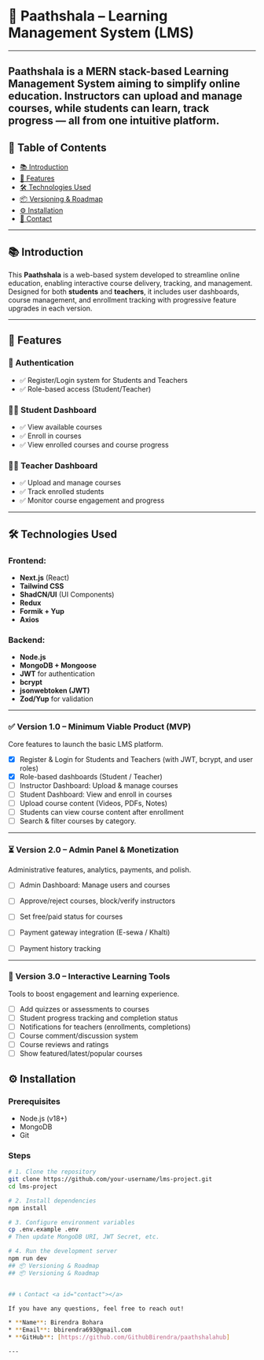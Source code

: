 # 📘 Paathshala – Learning Management System (LMS)

---
Paathshala is a MERN stack-based Learning Management System aiming to simplify online education. Instructors can upload and manage courses, while students can learn, track progress — all from one intuitive platform.
---

## 📌 Table of Contents

- [📚 Introduction](#-introduction)
- [🚀 Features](#-features)
- [🛠️ Technologies Used](#️-technologies-used)
- [📦 Versioning & Roadmap](#-versioning--roadmap)
- [⚙️ Installation](#️-installation)
- [📩 Contact](#-contact)

---

## 📚 Introduction

This **Paathshala** is a web-based system developed to streamline online education, enabling interactive course delivery, tracking, and management. Designed for both **students** and **teachers**, it includes user dashboards, course management, and enrollment tracking with progressive feature upgrades in each version.

---

## 🚀 Features

### 👤 Authentication
- ✅ Register/Login system for Students and Teachers
- ✅ Role-based access (Student/Teacher)

### 🧑‍🎓 Student Dashboard
- ✅ View available courses
- ✅ Enroll in courses
- ✅ View enrolled courses and course progress

### 👨‍🏫 Teacher Dashboard
- ✅ Upload and manage courses
- ✅ Track enrolled students
- ✅ Monitor course engagement and progress

---

## 🛠️ Technologies Used

### Frontend:
- **Next.js** (React)
- **Tailwind CSS** 
- **ShadCN/UI** (UI Components)
- **Redux**
- **Formik + Yup**
- **Axios**

### Backend:
- **Node.js** 
- **MongoDB + Mongoose**
- **JWT** for authentication
- **bcrypt**
- **jsonwebtoken (JWT)**
- **Zod/Yup** for validation

---

### ✅ Version 1.0 – Minimum Viable Product (MVP)

Core features to launch the basic LMS platform.

- [x] Register & Login for Students and Teachers (with JWT, bcrypt, and user roles)
- [x] Role-based dashboards (Student / Teacher)
- [ ] Instructor Dashboard: Upload & manage courses
- [ ] Student Dashboard: View and enroll in courses
- [ ] Upload course content (Videos, PDFs, Notes)
- [ ] Students can view course content after enrollment
- [ ] Search & filter courses by category.
---

### ⏳ Version 2.0 – Admin Panel & Monetization
Administrative features, analytics, payments, and polish.

- [ ] Admin Dashboard: Manage users and courses
- [ ] Approve/reject courses, block/verify instructors
- [ ] Set free/paid status for courses
- [ ] Payment gateway integration (E-sewa / Khalti)
- [ ] Payment history tracking



---

### 🔲 Version 3.0 – Interactive Learning Tools
Tools to boost engagement and learning experience.

- [ ] Add quizzes or assessments to courses
- [ ] Student progress tracking and completion status
- [ ] Notifications for teachers (enrollments, completions)
- [ ] Course comment/discussion system
- [ ] Course reviews and ratings
- [ ] Show featured/latest/popular courses
## ⚙️ Installation

### Prerequisites
- Node.js (v18+)
- MongoDB
- Git

### Steps

```bash
# 1. Clone the repository
git clone https://github.com/your-username/lms-project.git
cd lms-project

# 2. Install dependencies
npm install

# 3. Configure environment variables
cp .env.example .env
# Then update MongoDB URI, JWT Secret, etc.

# 4. Run the development server
npm run dev
## 📦 Versioning & Roadmap
## 📦 Versioning & Roadmap


## 📞 Contact <a id="contact"></a>

If you have any questions, feel free to reach out!

* **Name**: Birendra Bohara  
* **Email**: bbirendra693@gmail.com  
* **GitHub**: [https://github.com/GithubBirendra/paathshalahub]

---


